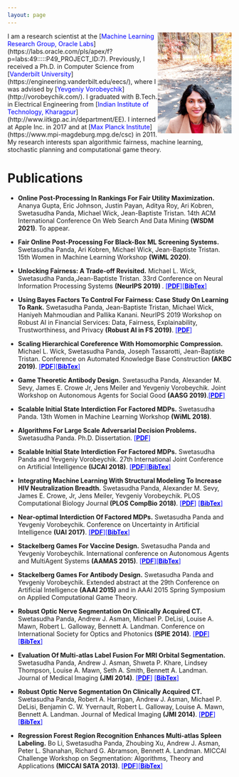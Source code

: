 ```yaml
---
layout: page
---
```

<img style="float: right;" src="assets/img/profile_picture_2.jpg" width="33%" height="33%">
I am a research scientist at the [<span style="color:blue">Machine Learning Research Group, Oracle Labs</span>](https://labs.oracle.com/pls/apex/f?p=labs:49:::::P49_PROJECT_ID:7). Previously, I received a Ph.D. in Computer Science from [<span style="color:blue">Vanderbilt University</span>](https://engineering.vanderbilt.edu/eecs/), where I was advised by [<span style="color:blue">Yevgeniy Vorobeychik</span>](http://vorobeychik.com/).
I graduated with B.Tech. in Electrical Engineering from [<span style="color:blue">Indian Institute of Technology, Kharagpur</span>](http://www.iitkgp.ac.in/department/EE). I interned at Apple Inc. in 2017 and at  [<span style="color:blue">Max Planck Institute</span>](https://www.mpi-magdeburg.mpg.de/csc) in 2011.
My research interests span algorithmic fairness, machine learning, stochastic planning and computational game theory. 

# Publications

* <b>Online Post-Processing In Rankings For Fair Utility Maximization.</b> Ananya Gupta, Eric Johnson, Justin Payan, Aditya Roy, Ari Kobren, Swetasudha Panda, Michael Wick, Jean-Baptiste Tristan. 14th ACM International Conference On Web Search And Data Mining <b>(WSDM 2021)</b>. To appear.

* <b>Fair Online Post-Processing For Black-Box ML Screening Systems.</b> Swetasudha Panda, Ari Kobren, Michael Wick, Jean-Baptiste Tristan. 15th Women in Machine Learning Workshop <b>(WiML 2020)</b>.

* <b>Unlocking Fairness: A Trade-off Revisited.</b> Michael L. Wick, Swetasudha Panda,Jean-Baptiste Tristan. 33rd Conference on Neural Information Processing Systems <b>(NeurIPS 2019) </b>. [<span style="color:blue">[<b>PDF</b>]</span>](https://papers.nips.cc/paper/9082-unlocking-fairness-a-trade-off-revisited.pdf)[<span style="color:blue">[<b>BibTex</b>]</span>](https://scholar.googleusercontent.com/scholar.bib?q=info:fAn5SWrc2QwJ:scholar.google.com/&output=citation&scisdr=CgVQeAxNEI_lmV_T8_c:AAGBfm0AAAAAX67W6_eqNaPc4RF26JWaDDA4APkypS97&scisig=AAGBfm0AAAAAX67W6xXdbawTn3LFKPAG5hJQtSR8q4Ux&scisf=4&ct=citation&cd=-1&hl=en)

* <b>Using Bayes Factors To Control For Fairness: Case Study On Learning To Rank.</b> Swetasudha Panda, Jean-Baptiste Tristan, Michael Wick, Haniyeh Mahmoudian and Pallika Kanani. NeurIPS 2019 Workshop on Robust AI in Financial Services: Data, Fairness, Explainability, Trustworthiness, and Privacy <b>(Robust AI in FS 2019)</b>. [<span style="color:blue">[<b>PDF</b>]</span>](http://swetapanda.github.io/menu/robust19.pdf)

* <b>Scaling Hierarchical Coreference With Homomorphic Compression.</b> Michael L. Wick, Swetasudha Panda, Joseph Tassarotti, Jean-Baptiste Tristan. Conference on Automated Knowledge Base Construction <b>(AKBC 2019)</b>. [<span style="color:blue">[<b>PDF</b>]</span>](https://openreview.net/pdf?id=H1gwRx5T6Q)[<span style="color:blue">[<b>BibTex</b>]</span>](https://scholar.googleusercontent.com/scholar.bib?q=info:kbcVVLoG6B0J:scholar.google.com/&output=citation&scisdr=CgVQeAxNEI_lmV_SNh8:AAGBfm0AAAAAX67XLh95SSzi2rRNMmjL68b5TNhG5vhR&scisig=AAGBfm0AAAAAX67XLjP7h0SCRcSDzCiQoEitUK1qziMc&scisf=4&ct=citation&cd=-1&hl=en)

* <b>Game Theoretic Antibody Design.</b> Swetasudha Panda, Alexander M. Sevy, James E. Crowe Jr, Jens Meiler and Yevgeniy Vorobeychik.
Joint Workshop on 
Autonomous Agents for Social Good <b>(AASG 2019)</b>.[<span style="color:blue">[<b>PDF</b>]</span>](http://swetapanda.github.io/menu/Game_theory_ab_design.pdf
) 

* <b>Scalable Initial State Interdiction For Factored MDPs.</b> Swetasudha Panda. 13th Women in Machine Learning Workshop <b>(WiML 2018)</b>.

* <b>Algorithms For Large Scale Adversarial Decision Problems.</b> Swetasudha Panda. Ph.D. Dissertation. [<span style="color:blue">[<b>PDF</b>]</span>]()

* <b>Scalable Initial State Interdiction For Factored MDPs.</b> Swetasudha Panda and Yevgeniy Vorobeychik. 27th International Joint Conference on Artificial Intelligence <b>(IJCAI 2018)</b>. [<span style="color:blue">[<b>PDF</b>]</span>](https://www.ijcai.org/proceedings/2018/0667.pdf)[<span style="color:blue">[<b>BibTex</b>]</span>](https://scholar.googleusercontent.com/scholar.bib?q=info:uvay10AkKTMJ:scholar.google.com/&output=citation&scisdr=CgVQeAxNEI_lmV_Sl6s:AAGBfm0AAAAAX67Xj6u8qx_k7hTPQc434NEVMSDGxqcu&scisig=AAGBfm0AAAAAX67Xj-wsxdpU_U3-k3AInwJJtMxjTlT4&scisf=4&ct=citation&cd=-1&hl=en)
 
* <b>Integrating Machine Learning With Structural Modeling To Increase HIV Neutralization Breadth.</b> Swetasudha Panda, Alexander M. Sevy, James E. Crowe, Jr, Jens Meiler, Yevgeniy Vorobeychik. PLOS Computational Biology Journal<b> (PLOS CompBio 2018)</b>. [<span style="color:blue">[<b>PDF</b>]</span>](https://journals.plos.org/ploscompbiol/article/file?id=10.1371/journal.pcbi.1005999&type=printable) [<span style="color:blue">[<b>BibTex</b>]</span>](https://scholar.googleusercontent.com/scholar.bib?q=info:Tap6WoW2jw8J:scholar.google.com/&output=citation&scisdr=CgVQeAxNEI_lmV_S0OA:AAGBfm0AAAAAX67XyOCBc-NhuMNOYzc8VXX-wtx8SFmC&scisig=AAGBfm0AAAAAX67XyH5x0vEKJCvMzFzSosANv81nJI1N&scisf=4&ct=citation&cd=-1&hl=en)

* <b>Near-optimal Interdiction Of Factored MDPs.</b> Swetasudha Panda and Yevgeniy Vorobeychik. Conference on Uncertainty in Artificial Intelligence <b>(UAI 2017)</b>. [<span style="color:blue">[<b>PDF</b>]</span>](http://www.auai.org/uai2017/proceedings/papers/62.pdf)[<span style="color:blue">[<b>BibTex</b>]</span>](https://scholar.googleusercontent.com/scholar.bib?q=info:yj1XI_-XVfsJ:scholar.google.com/&output=citation&scisdr=CgVQeAxNEI_lmV_S_oY:AAGBfm0AAAAAX67X5oaGHh-a_B_Wu-PpE6Kk370sqfSX&scisig=AAGBfm0AAAAAX67X5rP4f-P1R9T1ThqkIwn6Njsy9JBS&scisf=4&ct=citation&cd=-1&hl=en)


* <b>Stackelberg Games For Vaccine Design.</b> Swetasudha Panda and Yevgeniy Vorobeychik. International conference on Autonomous Agents and MultiAgent Systems <b>(AAMAS 2015)</b>. [<span style="color:blue">[<b>PDF</b>]</span>](http://www.vorobeychik.com/2015/abdesign.pdf)[<span style="color:blue">[<b>BibTex</b>]</span>](https://scholar.googleusercontent.com/scholar.bib?q=info:FbvxWk9XFBUJ:scholar.google.com/&output=citation&scisdr=CgVQeAxNEI_lmV_S5hM:AAGBfm0AAAAAX67X_hOl2ecapnPTrePM5BdJI3dqC4NM&scisig=AAGBfm0AAAAAX67X_n_0wjf2ECL_MAKFGftuB5czEwVK&scisf=4&ct=citation&cd=-1&hl=en)

* <b>Stackelberg Games For Antibody Design.</b> Swetasudha Panda and Yevgeniy Vorobeychik. Extended abstract at the 29th Conference on Artificial Intelligence <b>(AAAI 2015)</b>  and in AAAI 2015
Spring Symposium on Applied Computational Game Theory. 

* <b>Robust Optic Nerve Segmentation On Clinically Acquired CT.</b> Swetasudha Panda, Andrew J. Asman, Michael P. DeLisi, Louise A. Mawn, Robert L. Galloway,
Bennett A. Landman. Conference on International Society for Optics and Photonics
<b>(SPIE 2014)</b>. [<span style="color:blue">[<b>PDF</b>]</span>](https://www.ncbi.nlm.nih.gov/pmc/articles/PMC4013110/pdf/nihms550000.pdf) [<span style="color:blue">[<b>BibTex</b>]</span>](https://scholar.googleusercontent.com/scholar.bib?q=info:dpz76_GNAMEJ:scholar.google.com/&output=citation&scisdr=CgVQeAxNEI_lmV_dQiY:AAGBfm0AAAAAX67YWibcuHy0flDCJ5ABK-Hz4i6euXZj&scisig=AAGBfm0AAAAAX67YWkX3FX2kZZu2_wn0Nwn50yFJKVk4&scisf=4&ct=citation&cd=-1&hl=en)

* <b>Evaluation Of Multi-atlas Label Fusion For MRI Orbital Segmentation.</b> Swetasudha Panda, Andrew J. Asman, Shweta P. Khare, Lindsey Thompson, Louise A. Mawn, Seth
A. Smith, Bennett A. Landman. Journal of Medical Imaging <b> (JMI 2014)</b>. [<span style="color:blue">[<b>PDF</b>]</span>](https://www.ncbi.nlm.nih.gov/pmc/articles/PMC4280790/pdf/JMI-001-024002.pdf) [<span style="color:blue">[<b>BibTex</b>]</span>](https://scholar.googleusercontent.com/scholar.bib?q=info:I9JCUGh2jJYJ:scholar.google.com/&output=citation&scisdr=CgVQeAxNEI_lmV_dJeA:AAGBfm0AAAAAX67YPeB81hrdy-6KvZXTYlGI0MX0c6u5&scisig=AAGBfm0AAAAAX67YPUvpKmOal-mhjWHv_egZROGB8Ujq&scisf=4&ct=citation&cd=-1&hl=en)

* <b>Robust Optic Nerve Segmentation On Clinically Acquired CT.</b> Swetasudha Panda, Robert A. Harrigan, Andrew J. Asman, Michael P. DeLisi, Benjamin C. W.
Yvernault, Robert L. Galloway, Louise A. Mawn, Bennett A. Landman. Journal of Medical Imaging <b>(JMI 2014)</b>. [<span style="color:blue">[<b>PDF</b>]</span>](https://www.ncbi.nlm.nih.gov/pmc/articles/PMC4013110/pdf/nihms550000.pdf) [<span style="color:blue">[<b>BibTex</b>]</span>](https://scholar.googleusercontent.com/scholar.bib?q=info:fpWwD3o1BCwJ:scholar.google.com/&output=citation&scisdr=CgVQeAxNEI_lmV_dO_0:AAGBfm0AAAAAX67YI_0xmcm21RGZp9MdI5byDMmj8v65&scisig=AAGBfm0AAAAAX67YI1BNFYFOWAzsBCB6DZBh00vBer4d&scisf=4&ct=citation&cd=-1&hl=en)



* <b>Regression Forest Region Recognition Enhances Multi-atlas Spleen Labeling.</b> Bo Li, Swetasudha Panda, Zhoubing Xu, Andrew J. Asman, Peter L. Shanahan, Richard G. Abramson,
Bennett A. Landman. MICCAI Challenge Workshop on Segmentation: Algorithms, Theory and Applications <b>(MICCAI SATA 2013)</b>. [<span style="color:blue">[<b>PDF</b>]</span>](http://citeseerx.ist.psu.edu/viewdoc/download?doi=10.1.1.701.232&rep=rep1&type=pdf)[<span style="color:blue">[<b>BibTex</b>]</span>](https://scholar.googleusercontent.com/scholar.bib?q=info:nqGgdl5ZPs4J:scholar.google.com/&output=citation&scisdr=CgVQeAxNEI_lmV_diVI:AAGBfm0AAAAAX67YkVID6AG6kGHypXadEJ5205mFchV5&scisig=AAGBfm0AAAAAX67YkT2_X3aJ2gyguDbPsAu3PF3zVkOe&scisf=4&ct=citation&cd=-1&hl=en)






